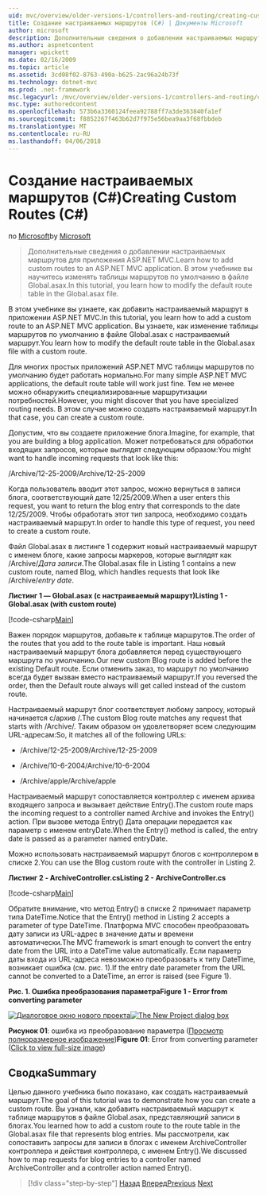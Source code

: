```yaml
---
uid: mvc/overview/older-versions-1/controllers-and-routing/creating-custom-routes-cs
title: Создание настраиваемых маршрутов (C#) | Документы Microsoft
author: microsoft
description: Дополнительные сведения о добавлении настраиваемых маршрутов для приложения ASP.NET MVC. В этом учебнике вы научитесь изменять таблицы маршрутов по умолчанию в файле Global.asax.
ms.author: aspnetcontent
manager: wpickett
ms.date: 02/16/2009
ms.topic: article
ms.assetid: 3cd08f02-8763-490a-b625-2ac96a24b73f
ms.technology: dotnet-mvc
ms.prod: .net-framework
msc.legacyurl: /mvc/overview/older-versions-1/controllers-and-routing/creating-custom-routes-cs
msc.type: authoredcontent
ms.openlocfilehash: 573b6a3360124feea92788ff7a3de363840fa1ef
ms.sourcegitcommit: f8852267f463b62d7f975e56bea9aa3f68fbbdeb
ms.translationtype: MT
ms.contentlocale: ru-RU
ms.lasthandoff: 04/06/2018
---
```

<a name="creating-custom-routes-c"></a><span data-ttu-id="cd253-104">Создание настраиваемых маршрутов (C#)</span><span class="sxs-lookup"><span data-stu-id="cd253-104">Creating Custom Routes (C#)</span></span>
====================
<span data-ttu-id="cd253-105">по [Microsoft](https://github.com/microsoft)</span><span class="sxs-lookup"><span data-stu-id="cd253-105">by [Microsoft](https://github.com/microsoft)</span></span>

> <span data-ttu-id="cd253-106">Дополнительные сведения о добавлении настраиваемых маршрутов для приложения ASP.NET MVC.</span><span class="sxs-lookup"><span data-stu-id="cd253-106">Learn how to add custom routes to an ASP.NET MVC application.</span></span> <span data-ttu-id="cd253-107">В этом учебнике вы научитесь изменять таблицы маршрутов по умолчанию в файле Global.asax.</span><span class="sxs-lookup"><span data-stu-id="cd253-107">In this tutorial, you learn how to modify the default route table in the Global.asax file.</span></span>


<span data-ttu-id="cd253-108">В этом учебнике вы узнаете, как добавить настраиваемый маршрут в приложении ASP.NET MVC.</span><span class="sxs-lookup"><span data-stu-id="cd253-108">In this tutorial, you learn how to add a custom route to an ASP.NET MVC application.</span></span> <span data-ttu-id="cd253-109">Вы узнаете, как изменение таблицы маршрутов по умолчанию в файле Global.asax с настраиваемый маршрут.</span><span class="sxs-lookup"><span data-stu-id="cd253-109">You learn how to modify the default route table in the Global.asax file with a custom route.</span></span>

<span data-ttu-id="cd253-110">Для многих простых приложений ASP.NET MVC таблицы маршрутов по умолчанию будет работать нормально.</span><span class="sxs-lookup"><span data-stu-id="cd253-110">For many simple ASP.NET MVC applications, the default route table will work just fine.</span></span> <span data-ttu-id="cd253-111">Тем не менее можно обнаружить специализированные маршрутизации потребностей.</span><span class="sxs-lookup"><span data-stu-id="cd253-111">However, you might discover that you have specialized routing needs.</span></span> <span data-ttu-id="cd253-112">В этом случае можно создать настраиваемый маршрут.</span><span class="sxs-lookup"><span data-stu-id="cd253-112">In that case, you can create a custom route.</span></span>

<span data-ttu-id="cd253-113">Допустим, что вы создаете приложение блога.</span><span class="sxs-lookup"><span data-stu-id="cd253-113">Imagine, for example, that you are building a blog application.</span></span> <span data-ttu-id="cd253-114">Может потребоваться для обработки входящих запросов, которые выглядят следующим образом:</span><span class="sxs-lookup"><span data-stu-id="cd253-114">You might want to handle incoming requests that look like this:</span></span>

<span data-ttu-id="cd253-115">/Archive/12-25-2009</span><span class="sxs-lookup"><span data-stu-id="cd253-115">/Archive/12-25-2009</span></span>

<span data-ttu-id="cd253-116">Когда пользователь вводит этот запрос, можно вернуться в записи блога, соответствующий дате 12/25/2009.</span><span class="sxs-lookup"><span data-stu-id="cd253-116">When a user enters this request, you want to return the blog entry that corresponds to the date 12/25/2009.</span></span> <span data-ttu-id="cd253-117">Чтобы обработать этот тип запроса, необходимо создать настраиваемый маршрут.</span><span class="sxs-lookup"><span data-stu-id="cd253-117">In order to handle this type of request, you need to create a custom route.</span></span>

<span data-ttu-id="cd253-118">Файл Global.asax в листинге 1 содержит новый настраиваемый маршрут с именем блоге, какие запросы маркеров, которые выглядят как /Archive/*Дата записи*.</span><span class="sxs-lookup"><span data-stu-id="cd253-118">The Global.asax file in Listing 1 contains a new custom route, named Blog, which handles requests that look like /Archive/*entry date*.</span></span>

<span data-ttu-id="cd253-119">**Листинг 1 — Global.asax (с настраиваемый маршрут)**</span><span class="sxs-lookup"><span data-stu-id="cd253-119">**Listing 1 - Global.asax (with custom route)**</span></span>

[!code-csharp[Main](creating-custom-routes-cs/samples/sample1.cs)]

<span data-ttu-id="cd253-120">Важен порядок маршрутов, добавьте к таблице маршрутов.</span><span class="sxs-lookup"><span data-stu-id="cd253-120">The order of the routes that you add to the route table is important.</span></span> <span data-ttu-id="cd253-121">Наш новый настраиваемый маршрут блога добавляется перед существующего маршрута по умолчанию.</span><span class="sxs-lookup"><span data-stu-id="cd253-121">Our new custom Blog route is added before the existing Default route.</span></span> <span data-ttu-id="cd253-122">Если отменить заказ, то маршрут по умолчанию всегда будет вызван вместо настраиваемый маршрут.</span><span class="sxs-lookup"><span data-stu-id="cd253-122">If you reversed the order, then the Default route always will get called instead of the custom route.</span></span>

<span data-ttu-id="cd253-123">Настраиваемый маршрут блог соответствует любому запросу, который начинается с/архив /.</span><span class="sxs-lookup"><span data-stu-id="cd253-123">The custom Blog route matches any request that starts with /Archive/.</span></span> <span data-ttu-id="cd253-124">Таким образом он удовлетворяет всем следующим URL-адресам:</span><span class="sxs-lookup"><span data-stu-id="cd253-124">So, it matches all of the following URLs:</span></span>

- <span data-ttu-id="cd253-125">/Archive/12-25-2009</span><span class="sxs-lookup"><span data-stu-id="cd253-125">/Archive/12-25-2009</span></span>

- <span data-ttu-id="cd253-126">/Archive/10-6-2004</span><span class="sxs-lookup"><span data-stu-id="cd253-126">/Archive/10-6-2004</span></span>

- <span data-ttu-id="cd253-127">/Archive/apple</span><span class="sxs-lookup"><span data-stu-id="cd253-127">/Archive/apple</span></span>

<span data-ttu-id="cd253-128">Настраиваемый маршрут сопоставляется контроллер с именем архива входящего запроса и вызывает действие Entry().</span><span class="sxs-lookup"><span data-stu-id="cd253-128">The custom route maps the incoming request to a controller named Archive and invokes the Entry() action.</span></span> <span data-ttu-id="cd253-129">При вызове метода Entry() Дата операции передается как параметр с именем entryDate.</span><span class="sxs-lookup"><span data-stu-id="cd253-129">When the Entry() method is called, the entry date is passed as a parameter named entryDate.</span></span>

<span data-ttu-id="cd253-130">Можно использовать настраиваемый маршрут блогов с контроллером в списке 2.</span><span class="sxs-lookup"><span data-stu-id="cd253-130">You can use the Blog custom route with the controller in Listing 2.</span></span>

<span data-ttu-id="cd253-131">**Листинг 2 - ArchiveController.cs**</span><span class="sxs-lookup"><span data-stu-id="cd253-131">**Listing 2 - ArchiveController.cs**</span></span>

[!code-csharp[Main](creating-custom-routes-cs/samples/sample2.cs)]

<span data-ttu-id="cd253-132">Обратите внимание, что метод Entry() в списке 2 принимает параметр типа DateTime.</span><span class="sxs-lookup"><span data-stu-id="cd253-132">Notice that the Entry() method in Listing 2 accepts a parameter of type DateTime.</span></span> <span data-ttu-id="cd253-133">Платформа MVC способен преобразовать дату записи из URL-адрес в значение даты и времени автоматически.</span><span class="sxs-lookup"><span data-stu-id="cd253-133">The MVC framework is smart enough to convert the entry date from the URL into a DateTime value automatically.</span></span> <span data-ttu-id="cd253-134">Если параметр даты входа из URL-адреса невозможно преобразовать к типу DateTime, возникает ошибка (см. рис. 1).</span><span class="sxs-lookup"><span data-stu-id="cd253-134">If the entry date parameter from the URL cannot be converted to a DateTime, an error is raised (see Figure 1).</span></span>

<span data-ttu-id="cd253-135">**Рис. 1. Ошибка преобразования параметра**</span><span class="sxs-lookup"><span data-stu-id="cd253-135">**Figure 1 - Error from converting parameter**</span></span>


<span data-ttu-id="cd253-136">[![Диалоговое окно нового проекта](creating-custom-routes-cs/_static/image1.jpg)](creating-custom-routes-cs/_static/image1.png)</span><span class="sxs-lookup"><span data-stu-id="cd253-136">[![The New Project dialog box](creating-custom-routes-cs/_static/image1.jpg)](creating-custom-routes-cs/_static/image1.png)</span></span>

<span data-ttu-id="cd253-137">**Рисунок 01**: ошибка из преобразование параметра ([Просмотр полноразмерное изображение](creating-custom-routes-cs/_static/image2.png))</span><span class="sxs-lookup"><span data-stu-id="cd253-137">**Figure 01**: Error from converting parameter ([Click to view full-size image](creating-custom-routes-cs/_static/image2.png))</span></span>


## <a name="summary"></a><span data-ttu-id="cd253-138">Сводка</span><span class="sxs-lookup"><span data-stu-id="cd253-138">Summary</span></span>

<span data-ttu-id="cd253-139">Целью данного учебника было показано, как создать настраиваемый маршрут.</span><span class="sxs-lookup"><span data-stu-id="cd253-139">The goal of this tutorial was to demonstrate how you can create a custom route.</span></span> <span data-ttu-id="cd253-140">Вы узнали, как добавить настраиваемый маршрут к таблице маршрутов в файле Global.asax, представляющий записи в блогах.</span><span class="sxs-lookup"><span data-stu-id="cd253-140">You learned how to add a custom route to the route table in the Global.asax file that represents blog entries.</span></span> <span data-ttu-id="cd253-141">Мы рассмотрели, как сопоставить запросы для записи в блогах с именем ArchiveController контроллера и действия контроллера, с именем Entry().</span><span class="sxs-lookup"><span data-stu-id="cd253-141">We discussed how to map requests for blog entries to a controller named ArchiveController and a controller action named Entry().</span></span>

> [!div class="step-by-step"]
> <span data-ttu-id="cd253-142">[Назад](aspnet-mvc-controllers-overview-cs.md)
> [Вперед](creating-a-route-constraint-cs.md)</span><span class="sxs-lookup"><span data-stu-id="cd253-142">[Previous](aspnet-mvc-controllers-overview-cs.md)
[Next](creating-a-route-constraint-cs.md)</span></span>
